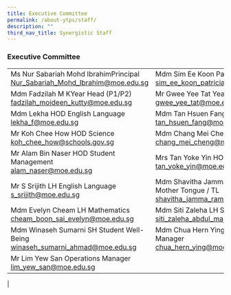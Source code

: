 ```yaml
---
title: Executive Committee
permalink: /about-ytps/staff/
description: ""
third_nav_title: Synergistic Staff
---
```

### Executive Committee

|  |  |  |
|---|---|---|
| Ms Nur Sabariah Mohd IbrahimPrincipal <br>[Nur_Sabariah_Mohd_Ibrahim@moe.edu.sg](mailto:Nur_Sabariah_Mohd_Ibrahim@moe.edu.sg) | Mdm Sim Ee Koon PatriciaVice-principal<br> [sim_ee_koon_patricia@moe.edu.sg](mailto:sim_ee_koon_patricia@moe.edu.sg) | Mdm Toh Guat Hwa PaulineVice-principal<br> [toh_guat_hwa_pauline@moe.edu.sg](mailto:toh_guat_hwa_pauline@moe.edu.sg) |
| Mdm Fadzilah M KYear Head (P1/P2) <br>[fadzilah_moideen_kutty@moe.edu.sg](mailto:fadzilah_moideen_kutty@moe.edu.sg) | Mr Gwee Yee Tat Year Head (P3/P4) <br>[gwee_yee_tat@moe.edu.sg](mailto:gwee_yee_tat@moe.edu.sg) | Mr Mohd HelmiYear Head (P5/P6) <br>[mohd_helmi@moe.edu.sg](mailto:mohd_helmi@moe.edu.sg) |
| Mdm Lekha HOD English Language<br> [lekha_f@moe.edu.sg](mailto:lekha_f@moe.edu.sg) | Mdm Tan Hsuen Fang HOD Mother Tongue <br>[tan_hsuen_fang@moe.edu.sg](mailto:tan_hsuen_fang@moe.edu.sg) | Mdm Miriam Khan HOD Mathematics<br> [khan_miriam_rehana@moe.edu.sg](mailto:khan_miriam_rehana@moe.edu.sg) |
| Mr Koh Chee How HOD Science<br> [koh_chee_how@schools.gov.sg](mailto:koh_chee_how@schools.gov.sg) | Mdm Chang Mei Cheng HOD Aesthetics<br> [chang_mei_cheng@moe.edu.sg](mailto:chang_mei_cheng@moe.edu.sg) | Mr Sairamprabhu HOD CCE<br> [sairamprabhu_balasubramani@moe.edu.sg](mailto:sairamprabhu_balasubramani@moe.edu.sg) |
| Mr Alam Bin Naser HOD Student Management <br>[alam_naser@moe.edu.sg](mailto:alam_naser@moe.edu.sg) | Mrs Tan Yoke Yin HOD ICT <br>[tan_yoke_yin@moe.edu.sg](mailto:tan_yoke_yin@moe.edu.sg) | Mdm Ng Yaw LingSchool Staff Developer<br> [ng_yaw_ling@moe.edu.sg](mailto:ng_yaw_ling@moe.edu.sg) |
| Mr S Srijith LH English Language <br>[s_srijith@moe.edu.sg](mailto:s_srijith@moe.edu.sg) | Mdm Shavitha Jamma Ramakrishnan SH Mother Tongue / TL <br>[shavitha_jamma_ramakrishnan@moe.edu.sg](mailto:shavitha_jamma_ramakrishnan@moe.edu.sg) | Mr Mohammad Najeeb SH Mother Tongue / ML<br> [mohamad_najeeb_abdul_majid@moe.edu.sg](mailto:mohamad_najeeb_abdul_majid@moe.edu.sg) |
| Mdm Evelyn Cheam LH Mathematics<br> [cheam_boon_sai_evelyn@moe.edu.sg](mailto:cheam_boon_sai_evelyn@moe.edu.sg) | Mdm Siti Zaleha LH Science <br>[siti_zaleha_abdul_majid@moe.edu.sg](mailto:siti_zaleha_abdul_majid@moe.edu.sg) | Ms Pek Peiyu SH / PE & CCA <br>[pek_pei_yu@moe.edu.sg](mailto:pek_pei_yu@moe.edu.sg) |
| Mdm Winaseh Sumarni SH Student Well-Being <br>[winaseh_sumarni_ahmad@moe.edu.sg](mailto:winaseh_sumarni_ahmad@moe.edu.sg) | Mdm Chua Hern Ying Administration Manager <br>[chua_hern_ying@moe.edu.sg](mailto:chua_hern_ying@moe.edu.sg) | Mdm Khong Suet Cheng Administration Manager<br> [khong_suet_cheng@moe.edu.sg](mailto:khong_suet_cheng@moe.edu.sg) |
| Mr Lim Yew San Operations Manager<br> [lim_yew_san@moe.edu.sg](mailto:lim_yew_san@moe.edu.sg) |  |  |
|